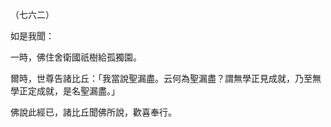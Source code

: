 （七六二）

如是我聞：

一時，佛住舍衛國祇樹給孤獨園。

爾時，世尊告諸比丘：「我當說聖漏盡。云何為聖漏盡？謂無學正見成就，乃至無學正定成就，是名聖漏盡。」

佛說此經已，諸比丘聞佛所說，歡喜奉行。



